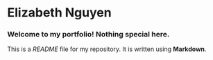 
# Elizabeth Nguyen

### Welcome to my portfolio! Nothing special here. 

This is a *README* file for my repository. It is written using **Markdown**.
